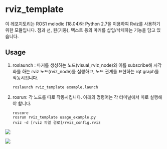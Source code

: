 # rviz_template

이 레포지토리는 ROS1 melodic (18.04)와 Python 2.7을 이용하여 Rviz를 사용하기 위한 모듈입니다. 점과 선, 원(기둥), 텍스트 등의 마커를 삽입/삭제하는 기능을 담고 있습니다.

## Usage
1. roslaunch : 마커를 생성하는 노드(visual_rviz_node)와 이를 subscribe해 시각화를 하는 rviz 노드(rviz_node)를 실행하고, 노드 관계를 표현하는 rqt graph를 작동시킵니다.
    ```
    roslaunch rviz_template example.launch
    ```
2. rosrun: 각 노드를 따로 작동시킵니다. 아래의 명령어는 각 터미널에서 따로 실행해야 합니다.
    ```
    roscore
    rosrun rviz_template usage_example.py
    rviz -d [rviz 파일 경로]/rviz_config.rviz
    ```

![](rqt_graph.png)

![](rviz_example.png)
